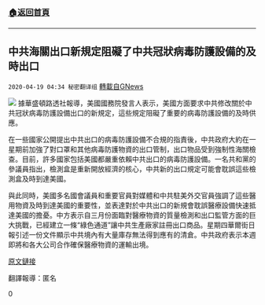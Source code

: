 ###  [:house:返回首頁](https://github.com/ourhimalayas/txt)
---

## 中共海關出口新規定阻礙了中共冠狀病毒防護設備的及時出口
`2020-04-19 04:34 秘密翻译组` [轉載自GNews](https://gnews.org/zh-hant/178182/)

![](https://s3.amazonaws.com/gnews-media-offload/wp-content/uploads/2020/04/19041642/Picture-1-247.png)
據華盛頓路透社報導，美國國務院發言人表示，美國方面要求中共修改關於中共冠狀病毒防護設備出口的新規定，這些規定阻礙了重要的病毒防護設備的及時供應。

在一些國家公開提出中共出口的病毒防護設備不合規的指責後，中共政府大約在一星期前加強了對口罩和其他病毒防護物資的出口管制，出口物品受到強制性海關檢查。目前，許多國家包括美國都嚴重依賴中共出口的病毒防護設備。一名共和黨的參議員指出，檢測盒是重新開放經濟的核心，中共新的出口規定可能會耽誤這些檢測盒及時到達美國。

與此同時，美國多名國會議員和重要官員對媒體和中共駐美外交官員強調了這些醫用物資及時到達美國的重要性，並表達對於中共出口的新規會耽誤醫療設備快速抵達美國的擔憂。中方表示自三月份面臨對醫療物資的質量檢測和出口監管方面的巨大挑戰，已經建立一條“綠色通道”讓中共生產廠家註冊出口商品。星期四華爾街日報引述一份文件顯示中共境內有大量庫存無法得到應有的清倉。中共政府表示本週即將和各大公司合作確保醫療物資的運輸出境。

[原文鏈接](https://www.reuters.com/article/us-heath-coronavirus-usa-china/u-s-appeals-to-china-to-revise-export-rules-on-coronavirus-medical-gear-idUSKBN21Z07G)

翻譯報導：匿名

0
